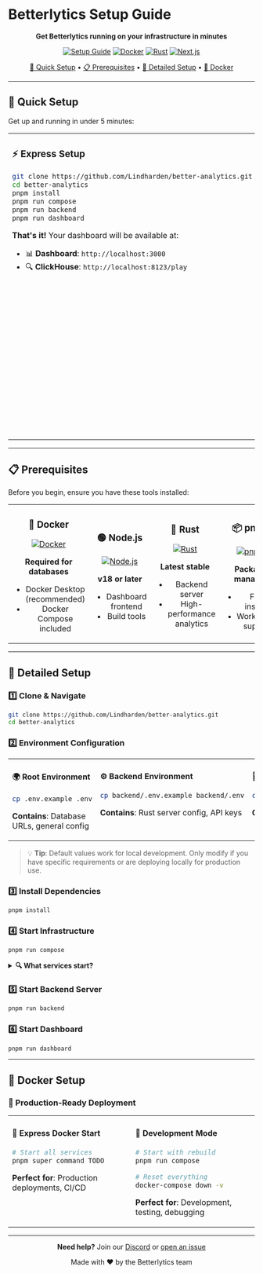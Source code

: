 # Betterlytics Setup Guide

<div align="center">

**Get Betterlytics running on your infrastructure in minutes**

[![Setup Guide](https://img.shields.io/badge/Setup-Guide-blue.svg)](SETUP.md)
[![Docker](https://img.shields.io/badge/docker-%230db7ed.svg?style=flat&logo=docker&logoColor=white)](https://www.docker.com/)
[![Rust](https://img.shields.io/badge/rust-%23000000.svg?style=flat&logo=rust&logoColor=white)](https://www.rust-lang.org/)
[![Next.js](https://img.shields.io/badge/Next.js-000000?style=flat&logo=next.js&logoColor=white)](https://nextjs.org/)

[🚀 Quick Setup](#-quick-setup) • [📋 Prerequisites](#-prerequisites) • [🔧 Detailed Setup](#-detailed-setup) • [🐳 Docker](#-docker-setup)

</div>

---

## 🚀 Quick Setup

Get up and running in under 5 minutes:

<table>
<tr>
<td width="50%" valign="top">

### ⚡ Express Setup

```bash
git clone https://github.com/Lindharden/better-analytics.git
cd better-analytics
pnpm install
pnpm run compose
pnpm run backend
pnpm run dashboard
```

**That's it!** Your dashboard will be available at:

- 📊 **Dashboard**: `http://localhost:3000`
- 🔍 **ClickHouse**: `http://localhost:8123/play`

</td>
<td width="50%" valign="top">

### ✅ What This Does

- 🐳 **Starts Docker services** (ClickHouse, PostgreSQL)
- 📦 **Installs dependencies** for all components
- 🗃️ **Runs database migrations** automatically
- 🚀 **Generates Prisma client** for the dashboard

**Next step**: Login to your dashboard using the login credentials defined in your dashboard/.env configuration file.

</td>
</tr>
</table>

---

## 📋 Prerequisites

Before you begin, ensure you have these tools installed:

<table>
<tr>
<td width="25%" align="center">

### 🐳 Docker

[![Docker](https://img.shields.io/badge/docker-%230db7ed.svg?style=for-the-badge&logo=docker&logoColor=white)](https://www.docker.com/)

**Required for databases**

- Docker Desktop (recommended)
- Docker Compose included

</td>
<td width="25%" align="center">

### 🟢 Node.js

[![Node.js](https://img.shields.io/badge/node.js-6DA55F?style=for-the-badge&logo=node.js&logoColor=white)](https://nodejs.org/)

**v18 or later**

- Dashboard frontend
- Build tools

</td>
<td width="25%" align="center">

### 🦀 Rust

[![Rust](https://img.shields.io/badge/rust-%23000000.svg?style=for-the-badge&logo=rust&logoColor=white)](https://www.rust-lang.org/)

**Latest stable**

- Backend server
- High-performance analytics

</td>
<td width="25%" align="center">

### 📦 pnpm

[![pnpm](https://img.shields.io/badge/pnpm-%234a4a4a.svg?style=for-the-badge&logo=pnpm&logoColor=f69220)](https://pnpm.io/)

**Package manager**

- Fast installs
- Workspace support

</td>
</tr>
</table>

---

## 🔧 Detailed Setup

### 1️⃣ Clone & Navigate

```bash
git clone https://github.com/Lindharden/better-analytics.git
cd better-analytics
```

### 2️⃣ Environment Configuration

<table>
<tr>
<td width="33%" valign="top">

#### 🌍 Root Environment

```bash
cp .env.example .env
```

**Contains**: Database URLs, general config

</td>
<td width="33%" valign="top">

#### ⚙️ Backend Environment

```bash
cp backend/.env.example backend/.env
```

**Contains**: Rust server config, API keys

</td>
<td width="33%" valign="top">

#### 🎨 Dashboard Environment

```bash
cp dashboard/.env.example dashboard/.env
```

**Contains**: Next.js config, API endpoints

</td>
</tr>
</table>

> 💡 **Tip**: Default values work for local development. Only modify if you have specific requirements or are deploying locally for production use.

### 3️⃣ Install Dependencies

```bash
pnpm install
```

### 4️⃣ Start Infrastructure

```bash
pnpm run compose
```

<details>
<summary><strong>🔍 What services start?</strong></summary>

| Service        | Port       | Purpose            | Access                       |
| -------------- | ---------- | ------------------ | ---------------------------- |
| **ClickHouse** | 8123, 9000 | Analytics database | `http://localhost:8123/play` |
| **PostgreSQL** | 5432       | Dashboard database | Connection string in `.env`  |

**Data persistence**: All data is stored in `./data/` directory

</details>

### 5️⃣ Start Backend Server

```bash
pnpm run backend
```

### 6️⃣ Start Dashboard

```bash
pnpm run dashboard
```

---

## 🐳 Docker Setup

### 🎯 Production-Ready Deployment

<table>
<tr>
<td width="50%" valign="top">

#### 🚀 Express Docker Start

```bash
# Start all services
pnpm super command TODO
```

**Perfect for**: Production deployments, CI/CD

</td>
<td width="50%" valign="top">

#### 🔧 Development Mode

```bash
# Start with rebuild
pnpm run compose

# Reset everything
docker-compose down -v
```

**Perfect for**: Development, testing, debugging

</td>
</tr>
</table>

---

<div align="center">

**Need help?** Join our [Discord](https://discord.gg/vwqSvPn6sP) or [open an issue](https://github.com/Lindharden/better-analytics/issues)

Made with ❤️ by the Betterlytics team

</div>
